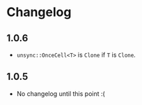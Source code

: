 # Changelog

## 1.0.6

- `unsync::OnceCell<T>` is `Clone` if `T` is `Clone`.

## 1.0.5

- No changelog until this point :(
